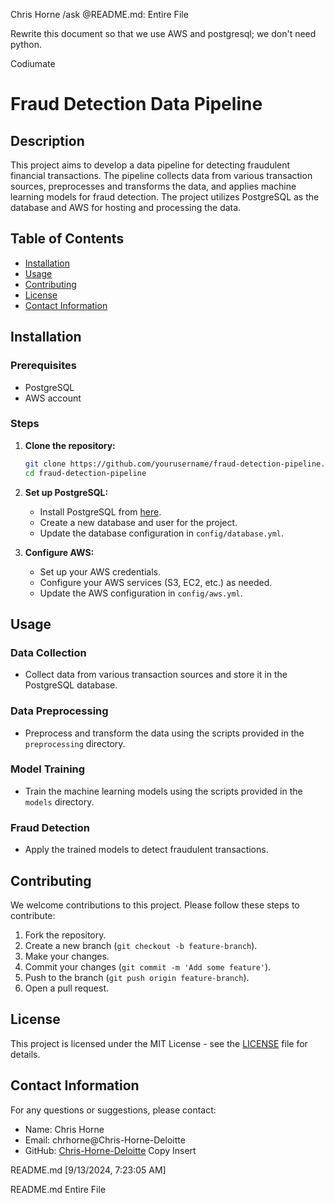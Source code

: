 Chris Horne
/ask @README.md: Entire File

Rewrite this document so that we use AWS and postgresql; we don't need python.

Codiumate
# Fraud Detection Data Pipeline

## Description

This project aims to develop a data pipeline for detecting fraudulent financial transactions. The pipeline collects data from various transaction sources, preprocesses and transforms the data, and applies machine learning models for fraud detection. The project utilizes PostgreSQL as the database and AWS for hosting and processing the data.

## Table of Contents

- [Installation](#installation)
- [Usage](#usage)
- [Contributing](#contributing)
- [License](#license)
- [Contact Information](#contact-information)

## Installation

### Prerequisites

- PostgreSQL
- AWS account

### Steps

1. **Clone the repository:**

    ```bash
    git clone https://github.com/yourusername/fraud-detection-pipeline.git
    cd fraud-detection-pipeline
    ```

2. **Set up PostgreSQL:**
    - Install PostgreSQL from [here](https://www.postgresql.org/download/).
    - Create a new database and user for the project.
    - Update the database configuration in `config/database.yml`.

3. **Configure AWS:**
    - Set up your AWS credentials.
    - Configure your AWS services (S3, EC2, etc.) as needed.
    - Update the AWS configuration in `config/aws.yml`.

## Usage

### Data Collection

- Collect data from various transaction sources and store it in the PostgreSQL database.

### Data Preprocessing

- Preprocess and transform the data using the scripts provided in the `preprocessing` directory.

### Model Training

- Train the machine learning models using the scripts provided in the `models` directory.

### Fraud Detection

- Apply the trained models to detect fraudulent transactions.

## Contributing

We welcome contributions to this project. Please follow these steps to contribute:

1. Fork the repository.
2. Create a new branch (`git checkout -b feature-branch`).
3. Make your changes.
4. Commit your changes (`git commit -m 'Add some feature'`).
5. Push to the branch (`git push origin feature-branch`).
6. Open a pull request.

## License

This project is licensed under the MIT License - see the [LICENSE](LICENSE) file for details.

## Contact Information

For any questions or suggestions, please contact:

- Name: Chris Horne
- Email: chrhorne@Chris-Horne-Deloitte
- GitHub: [Chris-Horne-Deloitte](https://github.com/chris-horne-deloitte)
Copy
Insert

README.md
[9/13/2024, 7:23:05 AM]


README.md
Entire File